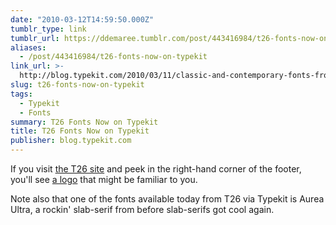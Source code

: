 ```yaml
---
date: "2010-03-12T14:59:50.000Z"
tumblr_type: link
tumblr_url: https://ddemaree.tumblr.com/post/443416984/t26-fonts-now-on-typekit
aliases:
  - /post/443416984/t26-fonts-now-on-typekit
link_url: >-
  http://blog.typekit.com/2010/03/11/classic-and-contemporary-fonts-from-p22-t-26-and-others/
slug: t26-fonts-now-on-typekit
tags:
  - Typekit
  - Fonts
summary: T26 Fonts Now on Typekit
title: T26 Fonts Now on Typekit
publisher: blog.typekit.com
---
```


If you visit [the T26 site](http://t26.com/) and peek in the right-hand corner of the footer, you'll see [a logo](http://practical.cc/) that might be familiar to you.

Note also that one of the fonts available today from T26 via Typekit is Aurea Ultra, a rockin' slab-serif from before slab-serifs got cool again.
